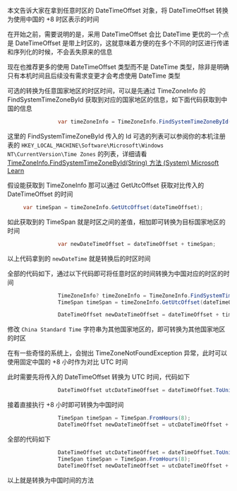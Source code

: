 本文告诉大家在拿到任意时区的 DateTimeOffset 对象，将 DateTimeOffset 转换为使用中国的 +8 时区表示的时间

<!--more-->


<!-- CreateTime:2022/10/24 17:34:45 -->

<!-- 发布 -->
<!-- 博客 -->

在开始之前，需要说明的是，采用 DateTimeOffset 会比 DateTime 更优的一个点是 DateTimeOffset 是带上时区的，这就意味着方便的在多个不同的时区进行传递和序列化的时候，不会丢失原来的信息

现在也推荐更多的使用 DateTimeOffset 类型而不是 DateTime 类型，除非是明确只有本机时间且后续没有需求变更才会考虑使用 DateTime 类型

可选的转换为任意国家地区的时区时间，可以是先通过 TimeZoneInfo 的 FindSystemTimeZoneById 获取到对应的国家地区的信息，如下面代码获取到中国的信息

```csharp
                var timeZoneInfo = TimeZoneInfo.FindSystemTimeZoneById("China Standard Time");
```

这里的 FindSystemTimeZoneById 传入的 Id 可选的列表可以参阅你的本机注册表的 `HKEY_LOCAL_MACHINE\Software\Microsoft\Windows NT\CurrentVersion\Time Zones` 的列表，详细请看 [TimeZoneInfo.FindSystemTimeZoneById(String) 方法 (System) Microsoft Learn](https://learn.microsoft.com/zh-cn/dotnet/api/system.timezoneinfo.findsystemtimezonebyid?view=net-6.0 )

假设能获取到 TimeZoneInfo 那可以通过 GetUtcOffset 获取对比传入的 DateTimeOffset 的时间

```csharp
     var timeSpan = timeZoneInfo.GetUtcOffset(dateTimeOffset);
```

如此获取到的 TimeSpan 就是时区之间的差值，相加即可转换为目标国家地区的时间

```csharp
                var newDateTimeOffset = dateTimeOffset + timeSpan;
```

以上代码拿到的 `newDateTime` 就是转换后的时区时间

全部的代码如下，通过以下代码即可将任意时区的时间转换为中国对应的时区的时间

```csharp
                TimeZoneInfo? timeZoneInfo = TimeZoneInfo.FindSystemTimeZoneById("China Standard Time");
                TimeSpan timeSpan = timeZoneInfo.GetUtcOffset(dateTimeOffset);

                DateTimeOffset newDateTimeOffset = dateTimeOffset + timeSpan;
```

修改 `China Standard Time` 字符串为其他国家地区的，即可转换为其他国家地区的时区

在有一些奇怪的系统上，会抛出 TimeZoneNotFoundException 异常，此时可以使用固定中国的 +8 小时作为对比 UTC 时间

此时需要先将传入的 DateTimeOffset 转换为 UTC 时间，代码如下

```csharp
                DateTimeOffset utcDateTimeOffset = dateTimeOffset.ToUniversalTime();
```

接着直接执行 +8 小时即可转换为中国时间

```csharp
                TimeSpan timeSpan = TimeSpan.FromHours(8);
                DateTimeOffset newDateTimeOffset = utcDateTimeOffset + timeSpan;
```

全部的代码如下

```csharp
                DateTimeOffset utcDateTimeOffset = dateTimeOffset.ToUniversalTime();
                TimeSpan timeSpan = TimeSpan.FromHours(8);
                DateTimeOffset newDateTimeOffset = utcDateTimeOffset + timeSpan;
```

以上就是转换为中国时间的方法
